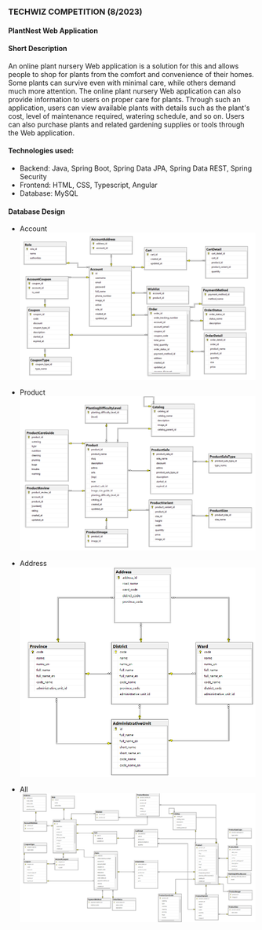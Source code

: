 ### TECHWIZ COMPETITION (8/2023)
#### PlantNest Web Application

#### Short Description

An online plant nursery Web application is a solution for this and allows people
to shop for plants from the comfort and convenience of their homes. Some plants
can survive even with minimal care, while others demand much more attention.
The online plant nursery Web application can also provide information to users
on proper care for plants. Through such an application, users can view available
plants with details such as the plant's cost, level of maintenance required,
watering schedule, and so on. Users can also purchase plants and related
gardening supplies or tools through the Web application. 

#### Technologies used:
- Backend: Java, Spring Boot, Spring Data JPA, Spring Data REST, Spring Security
- Frontend: HTML, CSS, Typescript, Angular
- Database: MySQL

#### Database Design
- Account 
    ![](./markdown_resources/db-account.png)

- Product
    ![](./markdown_resources/db-product.png)

- Address
    ![](./markdown_resources/db-address.png)

- All
    ![](./markdown_resources/db-all.png)





